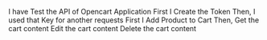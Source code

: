 I have Test the API of Opencart Application
First I Create the Token
Then, I used that Key for another requests
First I Add Product to Cart
Then, Get the cart content
Edit the cart content
Delete the cart content
